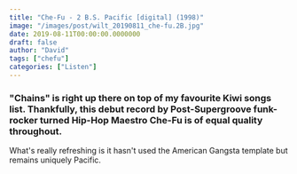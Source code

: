 ```yaml
---
title: "Che-Fu - 2 B.S. Pacific [digital] (1998)"
image: "/images/post/wilt_20190811_che-fu.2B.jpg"
date: 2019-08-11T00:00:00.0000000
draft: false
author: "David"
tags: ["chefu"]
categories: ["Listen"]
---
```

### "Chains" is right up there on top of my favourite Kiwi songs list. Thankfully, this debut record by Post-Supergroove funk-rocker turned Hip-Hop Maestro Che-Fu is of equal quality throughout.

 What's really refreshing is it hasn't used the American Gangsta template but remains uniquely Pacific.